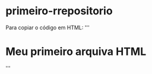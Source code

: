 # primeiro-rrepositorio

Para copiar o código em HTML:
'''
<html>
 <h1>Meu primeiro arquiva HTML</h1>
</html>
'''
